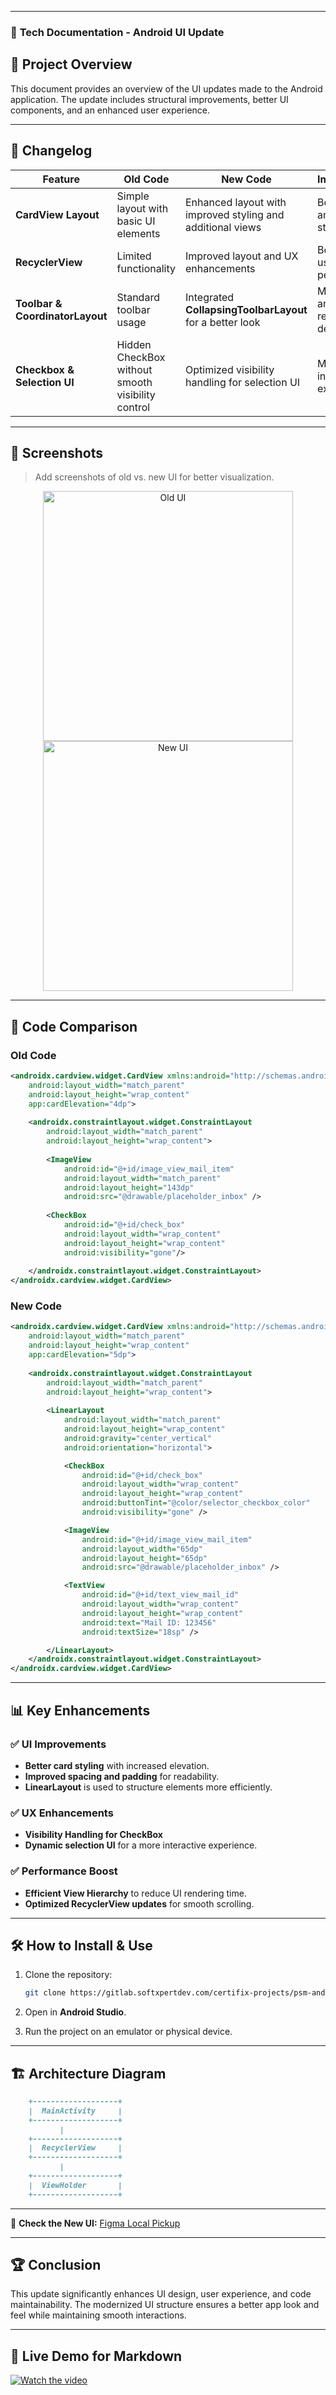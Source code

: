 
---

### 📌 **Tech Documentation - Android UI Update**

## 📝 **Project Overview**

This document provides an overview of the UI updates made to the Android application. The update includes structural improvements, better UI components, and an enhanced user experience.

---

## 🔄 **Changelog**

| Feature                         | Old Code                                          | New Code                                                   | Improvements                      |
| ------------------------------- | ------------------------------------------------- | ---------------------------------------------------------- | --------------------------------- |
| **CardView Layout**             | Simple layout with basic UI elements              | Enhanced layout with improved styling and additional views | Better UI/UX and enhanced styling |
| **RecyclerView**                | Limited functionality                             | Improved layout and UX enhancements                        | Better usability and performance  |
| **Toolbar & CoordinatorLayout** | Standard toolbar usage                            | Integrated **CollapsingToolbarLayout** for a better look   | More modern and responsive design |
| **Checkbox & Selection UI**     | Hidden CheckBox without smooth visibility control | Optimized visibility handling for selection UI             | More interactive experience       |

---

## 📸 **Screenshots**

> Add screenshots of old vs. new UI for better visualization.

<p align="center">
  <img src="old.png" alt="Old UI" width="400">
  <img src="new.png" alt="New UI" width="400">
</p>

---

## 📜 **Code Comparison**

### **Old Code**

```xml
<androidx.cardview.widget.CardView xmlns:android="http://schemas.android.com/apk/res/android"
    android:layout_width="match_parent"
    android:layout_height="wrap_content"
    app:cardElevation="4dp">
    
    <androidx.constraintlayout.widget.ConstraintLayout
        android:layout_width="match_parent"
        android:layout_height="wrap_content">
        
        <ImageView
            android:id="@+id/image_view_mail_item"
            android:layout_width="match_parent"
            android:layout_height="143dp"
            android:src="@drawable/placeholder_inbox" />
        
        <CheckBox
            android:id="@+id/check_box"
            android:layout_width="wrap_content"
            android:layout_height="wrap_content"
            android:visibility="gone"/>
            
    </androidx.constraintlayout.widget.ConstraintLayout>
</androidx.cardview.widget.CardView>
```

### **New Code**

```xml
<androidx.cardview.widget.CardView xmlns:android="http://schemas.android.com/apk/res/android"
    android:layout_width="match_parent"
    android:layout_height="wrap_content"
    app:cardElevation="5dp">
    
    <androidx.constraintlayout.widget.ConstraintLayout
        android:layout_width="match_parent"
        android:layout_height="wrap_content">
        
        <LinearLayout
            android:layout_width="match_parent"
            android:layout_height="wrap_content"
            android:gravity="center_vertical"
            android:orientation="horizontal">

            <CheckBox
                android:id="@+id/check_box"
                android:layout_width="wrap_content"
                android:layout_height="wrap_content"
                android:buttonTint="@color/selector_checkbox_color"
                android:visibility="gone" />

            <ImageView
                android:id="@+id/image_view_mail_item"
                android:layout_width="65dp"
                android:layout_height="65dp"
                android:src="@drawable/placeholder_inbox" />

            <TextView
                android:id="@+id/text_view_mail_id"
                android:layout_width="wrap_content"
                android:layout_height="wrap_content"
                android:text="Mail ID: 123456"
                android:textSize="18sp" />

        </LinearLayout>
    </androidx.constraintlayout.widget.ConstraintLayout>
</androidx.cardview.widget.CardView>
```

---

## 📊 **Key Enhancements**

### ✅ **UI Improvements**

- **Better card styling** with increased elevation.
- **Improved spacing and padding** for readability.
- **LinearLayout** is used to structure elements more efficiently.

### ✅ **UX Enhancements**

- **Visibility Handling for CheckBox**
- **Dynamic selection UI** for a more interactive experience.

### ✅ **Performance Boost**

- **Efficient View Hierarchy** to reduce UI rendering time.
- **Optimized RecyclerView updates** for smooth scrolling.

---

## 🛠 **How to Install & Use**

1. Clone the repository:
    
    ```sh
    git clone https://gitlab.softxpertdev.com/certifix-projects/psm-android/-/tree/release_2.24/10-ma-local-pickup-design-update
    ```
    
2. Open in **Android Studio**.
3. Run the project on an emulator or physical device.

---

## 🏗 **Architecture Diagram**

```markdown
    +-------------------+
    |  MainActivity     |
    +-------------------+
           |
    +-------------------+
    |  RecyclerView     |
    +-------------------+
           |
    +-------------------+
    |  ViewHolder       |
    +-------------------+
```

---


🔗 **Check the New UI:** [Figma Local Pickup ](https://www.figma.com/design/Xbqh5wiyJ04FqGoh3kmgtY/Operator-mobile-Android?node-id=1-1903&p=f&t=wCF1c1i4ByW3K0m0-0)

---

## 🏆 **Conclusion**

This update significantly enhances UI design, user experience, and code maintainability. The modernized UI structure ensures a better app look and feel while maintaining smooth interactions.

---

## 🎥 Live Demo for Markdown
[![Watch the video](https://img.youtube.com/vi/bTVIMt3XllM/maxresdefault.jpg)](https://www.youtube.com/watch?v=bTVIMt3XllM)
